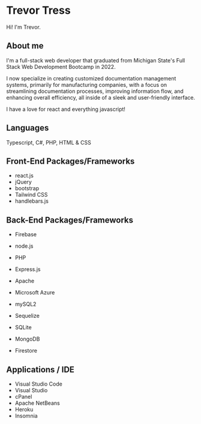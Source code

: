 # Trevor Tress

Hi! I'm Trevor.

## About me

I'm a full-stack web developer that graduated from Michigan State's Full Stack Web Development Bootcamp in 2022.

I now specialize in creating customized documentation management systems, primarily for manufacturing companies, with a focus on streamlining documentation processes, improving information flow, and enhancing overall efficiency, all inside of a sleek and user-friendly interface.

I have a love for react and everything javascript!

## Languages

Typescript, C#, PHP, HTML & CSS

## Front-End Packages/Frameworks
- react.js
- jQuery
- bootstrap
- Tailwind CSS
- handlebars.js

## Back-End Packages/Frameworks
- Firebase
- node.js
- PHP
  
- Express.js
- Apache
- Microsoft Azure

- mySQL2
- Sequelize
- SQLite

- MongoDB
- Firestore

## Applications / IDE

- Visual Studio Code
- Visual Studio
- cPanel
- Apache NetBeans
- Heroku
- Insomnia
